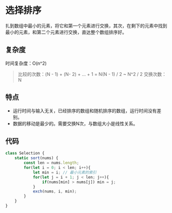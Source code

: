# 选择排序
扎到数组中最小的元素，将它和第一个元素进行交换，其次，在剩下的元素中找到最小的元素，和第二个元素进行交换，直达整个数组排序好。

## 复杂度

时间复杂度：O(n^2)

> 比较的次数：(N - 1) + (N- 2) + ... + 1 = N(N - 1) / 2  ~ N^2 / 2
> 交换次数：N

## 特点
- 运行时间与输入无关，已经排序的数组和随机排序的数组，运行时间没有差别。
- 数据的移动是最少的。需要交换N次，与数组大小是线性关系。

## 代码
```js
class Selection {
	static sort(nums) {
		const len = nums.length;
		for(let i = 0; i < len; i++){
			let min = i; // 最小元素的索引
			for(let j = i + 1; j < len; j++){
				if(nums[min] > nums[j]) min = j;
			}
			exch(nums, i, min);
		}
	}
}
```
